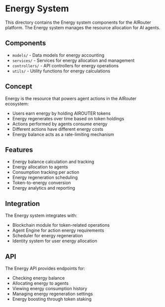 # Energy System

This directory contains the Energy system components for the AIRouter platform. The Energy system manages the resource allocation for AI agents.

## Components

- `models/` - Data models for energy accounting
- `services/` - Services for energy allocation and management
- `controllers/` - API controllers for energy operations
- `utils/` - Utility functions for energy calculations

## Concept

Energy is the resource that powers agent actions in the AIRouter ecosystem:

- Users earn energy by holding AIROUTER tokens
- Energy regenerates over time based on token holdings
- Actions performed by agents consume energy
- Different actions have different energy costs
- Energy balance acts as a rate-limiting mechanism

## Features

- Energy balance calculation and tracking
- Energy allocation to agents
- Consumption tracking per action
- Energy regeneration scheduling
- Token-to-energy conversion
- Energy analytics and reporting

## Integration

The Energy system integrates with:

- Blockchain module for token-related operations
- Agent Engine for action energy requirements
- Scheduler for energy regeneration
- Identity system for user energy allocation

## API

The Energy API provides endpoints for:

- Checking energy balance
- Allocating energy to agents
- Viewing energy consumption history
- Managing energy regeneration settings
- Energy boosting through token staking 